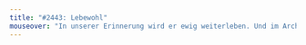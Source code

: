 ```yaml
---
title: "#2443: Lebewohl"
mouseover: "In unserer Erinnerung wird er ewig weiterleben. Und im Archiv."
---
```


